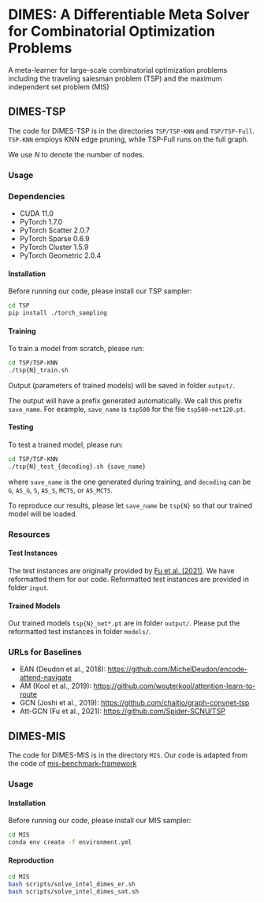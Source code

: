 # DIMES: A Differentiable Meta Solver for Combinatorial Optimization Problems

A meta-learner for large-scale combinatorial optimization problems including the traveling salesman problem (TSP) and the maximum independent set problem (MIS)

## DIMES-TSP

The code for DIMES-TSP is in the directories `TSP/TSP-KNN` and `TSP/TSP-Full`. `TSP-KNN` employs KNN edge pruning, while TSP-Full runs on the full graph.

We use $N$ to denote the number of nodes.

### Usage

### Dependencies

- CUDA 11.0
- PyTorch 1.7.0
- PyTorch Scatter 2.0.7
- PyTorch Sparse 0.6.9
- PyTorch Cluster 1.5.9
- PyTorch Geometric 2.0.4

#### Installation

Before running our code, please install our TSP sampler:

```bash
cd TSP
pip install ./torch_sampling
```

#### Training

To train a model from scratch, please run:

```bash
cd TSP/TSP-KNN
./tsp{N}_train.sh
```

Output (parameters of trained models) will be saved in folder `output/`.

The output will have a prefix generated automatically. We call this prefix `save_name`. For example, `save_name` is `tsp500` for the file `tsp500~net120.pt`.

#### Testing

To test a trained model, please run:

```bash
cd TSP/TSP-KNN
./tsp{N}_test_{decoding}.sh {save_name}
```

where `save_name` is the one generated during training, and `decoding` can be `G`, `AS_G`, `S`, `AS_S`, `MCTS`, or `AS_MCTS`.

To reproduce our results, please let `save_name` be `tsp{N}` so that our trained model will be loaded.

### Resources

#### Test Instances

The test instances are originally provided by [Fu et al. (2021)](https://github.com/Spider-SCNU/TSP). We have reformatted them for our code. Reformatted test instances are provided in folder `input`.

#### Trained Models

Our trained models `tsp{N}_net*.pt` are in folder `output/`. Please put the reformatted test instances in folder `models/`.

### URLs for Baselines

- EAN (Deudon et al., 2018): https://github.com/MichelDeudon/encode-attend-navigate
- AM (Kool et al., 2019): https://github.com/wouterkool/attention-learn-to-route
- GCN (Joshi et al., 2019): https://github.com/chaitjo/graph-convnet-tsp
- Att-GCN (Fu et al., 2021): https://github.com/Spider-SCNU/TSP

## DIMES-MIS

The code for DIMES-MIS is in the directory `MIS`. Our code is adapted from the code of [mis-benchmark-framework
](https://github.com/MaxiBoether/mis-benchmark-framework)

### Usage

#### Installation

Before running our code, please install our MIS sampler:

```bash
cd MIS
conda env create -f environment.yml
```

#### Reproduction

```bash
cd MIS
bash scripts/solve_intel_dimes_er.sh
bash scripts/solve_intel_dimes_sat.sh
```
